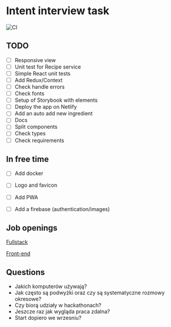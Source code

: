 # Intent interview task
![CI](https://github.com/Jozwiaczek/intent-interview-task/workflows/Test%20and%20build/badge.svg)

## TODO
- [ ] Responsive view
- [ ] Unit test for Recipe service
- [ ] Simple React unit tests
- [ ] Add Redux/Context
- [ ] Check handle errors
- [ ] Check fonts
- [ ] Setup of Storybook with elements
- [ ] Deploy the app on Netlify
- [ ] Add an auto add new ingredient
- [ ] Docs
- [ ] Split components
- [ ] Check types
- [ ] Check requirements

## In free time
- [ ] Add docker
- [ ] Logo and favicon
- [ ] Add PWA
- [ ] Add a firebase (authentication/images)


## Job openings
[Fullstack](https://intent.recruitee.com/o/senior-fullstack-developer)

[Front-end](https://intent.recruitee.com/o/frontend-developer-1)

## Questions
- Jakich komputerów używają?
- Jak często są podwyżki oraz czy są systematyczne rozmowy okresowe?
- Czy biorą udziały w hackathonach?
- Jeszcze raz jak wygląda praca zdalna?
- Start dopiero we wrzesniu?
